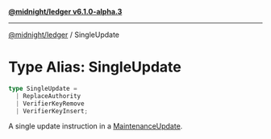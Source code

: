 [**@midnight/ledger v6.1.0-alpha.3**](../README.md)

***

[@midnight/ledger](../globals.md) / SingleUpdate

# Type Alias: SingleUpdate

```ts
type SingleUpdate = 
  | ReplaceAuthority
  | VerifierKeyRemove
  | VerifierKeyInsert;
```

A single update instruction in a [MaintenanceUpdate](../classes/MaintenanceUpdate.md).
